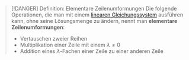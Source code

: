 > [!DANGER] Definition: Elementare Zeilenumformungen
> Die folgende Operationen, die man mit einem [linearen Gleichungssystem](Lineares%20Gleichungssystem.md) ausführen kann, ohne seine Lösungsmenge zu ändern, nennt man **elementare Zeilenumformungen**:
> - Vertauschen zweier Reihen
> - Multiplikation einer Zeile mit einem $\lambda \ne 0$
> - Addition eines $\lambda$-Fachen einer Zeile zu einer anderen Zeile